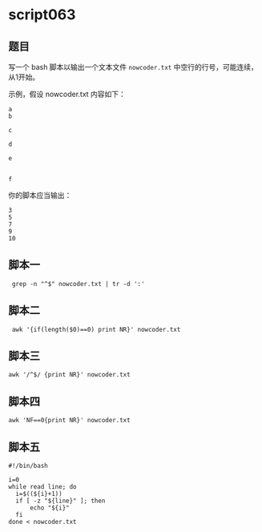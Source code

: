 # script063
## 题目

写一个 bash 脚本以输出一个文本文件 `nowcoder.txt` 中空行的行号，可能连续，从1开始。

示例，假设 nowcoder.txt 内容如下：
```text
a
b

c

d

e


f
```

你的脚本应当输出：
```text
3
5
7
9
10
```

## 脚本一
```shell
 grep -n "^$" nowcoder.txt | tr -d ':'
```

## 脚本二
```shell
 awk '{if(length($0)==0) print NR}' nowcoder.txt
```

## 脚本三
```shell
awk '/^$/ {print NR}' nowcoder.txt
```

## 脚本四
```shell
awk 'NF==0{print NR}' nowcoder.txt
```

## 脚本五
```shell
#!/bin/bash

i=0
while read line; do
  i=$((${i}+1))
  if [ -z "${line}" ]; then
      echo "${i}"
  fi
done < nowcoder.txt
```